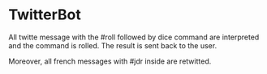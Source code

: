 # TwitterBot

All twitte message with the #roll followed by dice command are interpreted and the command is rolled.
The result is sent back to the user.

Moreover, all french messages with #jdr inside are retwitted. 


